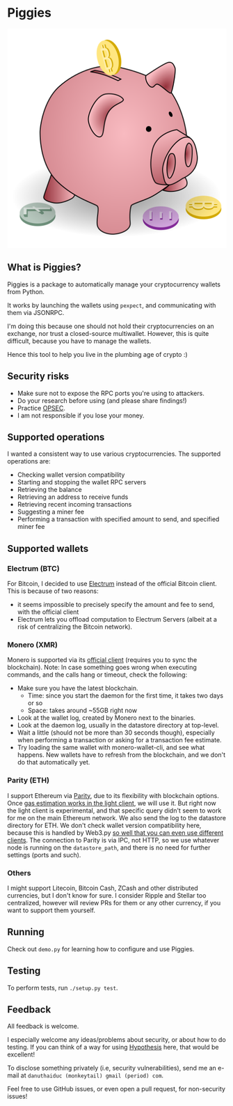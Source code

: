 # Piggies

![Piggies Logo (a piggybank)](piggies.svg)

## What is Piggies?

Piggies is a package to automatically manage your cryptocurrency wallets from Python.

It works by launching the wallets using `pexpect`, and communicating with them via JSONRPC.

I'm doing this because one should not hold their cryptocurrencies on an exchange, nor trust a closed-source multiwallet.
However, this is quite difficult, because you have to manage the wallets.

Hence this tool to help you live in the plumbing age of crypto :)

## Security risks

* Make sure not to expose the RPC ports you're using to attackers.
* Do your research before using (and please share findings!)
* Practice [OPSEC](https://en.wikipedia.org/wiki/Operations_security).
* I am not responsible if you lose your money.

## Supported operations

I wanted a consistent way to use various cryptocurrencies. The supported operations are:
* Checking wallet version compatibility
* Starting and stopping the wallet RPC servers
* Retrieving the balance
* Retrieving an address to receive funds
* Retrieving recent incoming transactions
* Suggesting a miner fee
* Performing a transaction with specified amount to send, and specified miner fee

## Supported wallets

### Electrum (BTC)
For Bitcoin, I decided to use [Electrum](https://electrum.org/#download) instead of the official Bitcoin client. This is because of two reasons:
* it seems impossible to precisely specify the amount and fee to send, with the official client
* Electrum lets you offload computation to Electrum Servers (albeit at a risk of centralizing the Bitcoin network).

### Monero (XMR)
Monero is supported via its [official client](https://getmonero.org/downloads/) (requires you to sync the blockchain).
Note: In case something goes wrong when executing commands, and the calls hang or timeout, check the following:
- Make sure you have the latest blockchain.
  - Time: since you start the daemon for the first time, it takes two days or so
  - Space: takes around ~55GB right now
- Look at the wallet log, created by Monero next to the binaries.
- Look at the daemon log, usually in the datastore directory at top-level.
- Wait a little (should not be more than 30 seconds though), especially when performing a transaction or asking for a transaction fee estimate.
- Try loading the same wallet with monero-wallet-cli, and see what happens. New wallets have to refresh from the blockchain, and we don't do that automatically yet.

### Parity (ETH)
I support Ethereum via [Parity](https://www.parity.io/), due to its flexibility with blockchain options.
Once [gas estimation works in the light client](https://github.com/paritytech/parity/issues/8976), we will use it. But right now the light client is experimental, and that specific query didn't seem to work for me on the main Ethereum network.
We also send the log to the datastore directory for ETH.
We don't check wallet version compatibility here, because this is handled by Web3.py [so well that you can even use different clients](http://web3py.readthedocs.io/en/stable/node.html).
The connection to Parity is via IPC, not HTTP, so we use whatever node is running on the `datastore_path`, and there is no need for further settings (ports and such).

### Others
I might support Litecoin, Bitcoin Cash, ZCash and other distributed currencies, but I don't know for sure.
I consider Ripple and Stellar too centralized, however will review PRs for them or any other currency, if you want to support them yourself.

## Running
Check out `demo.py` for learning how to configure and use Piggies.

## Testing
To perform tests, run `./setup.py test`.

## Feedback

All feedback is welcome.

I especially welcome any ideas/problems about security, or about how to do testing.
If you can think of a way for using [Hypothesis](https://hypothesis.readthedocs.io/en/master/) here, that would be excellent!

To disclose something privately (i.e, security vulnerabilities), send me an e-mail at `danuthaiduc (monkeytail) gmail (period) com`.

Feel free to use GitHub issues, or even open a pull request, for non-security issues!
